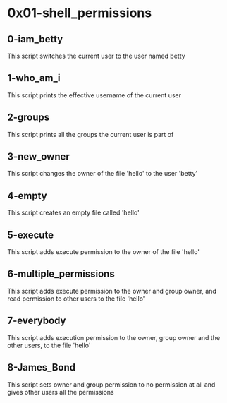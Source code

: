 # 0x01-shell_permissions
## 0-iam_betty
This script switches the current user to the user named betty
## 1-who_am_i
This script prints the effective username of the current user
## 2-groups
This script prints all the groups the current user is part of
## 3-new_owner
This script changes the owner of the file 'hello' to the user 'betty'
## 4-empty
This script creates an empty file called 'hello'
## 5-execute
This script adds execute permission to the owner of the file 'hello'
## 6-multiple_permissions
This script adds execute permission to the owner and group owner, and read permission to other users to the file 'hello'
## 7-everybody
This script adds execution permission to the owner, group owner and the other users, to the file 'hello'
## 8-James_Bond
This script sets owner and group permission to no permission at all and gives other users all the permissions
